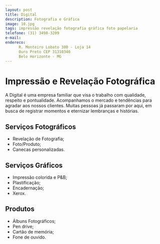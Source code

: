 ```yaml
---
layout: post
title: Digital
description: Fotografia e Gráfica
image: 10.jpg
tags: impressão revelação fotografia gráfica foto papelaria 
telefone: (31) 3498-3209 
e-mail: 
endereco:
      R. Monteiro Lobato 380 - Loja 14
      Ouro Preto CEP 31310340 
      Belo Horizonte - MG 
---
```


# Impressão e Revelação Fotográfica

A Digital é uma empresa familiar que visa o trabalho com qualidade, respeito e pontualidade. Acompanhamos o mercado e tendências para agradar aos nossos clientes.
Muitas pessoas já passaram por aqui, em busca de registrar momentos e eternizar lembranças e histórias.

## Serviços Fotográficos

* Revelação de Fotografia;
* Foto/Produto;
* Canecas personalizadas.

## Serviços Gráficos

* Impressão colorida e P&B;
* Plastificação;
* Encadernação;
* Xerox.

## Produtos

* Álbuns Fotográficos;
* Pen drive;
* Cartão de memória;
* Fone de ouvido.

